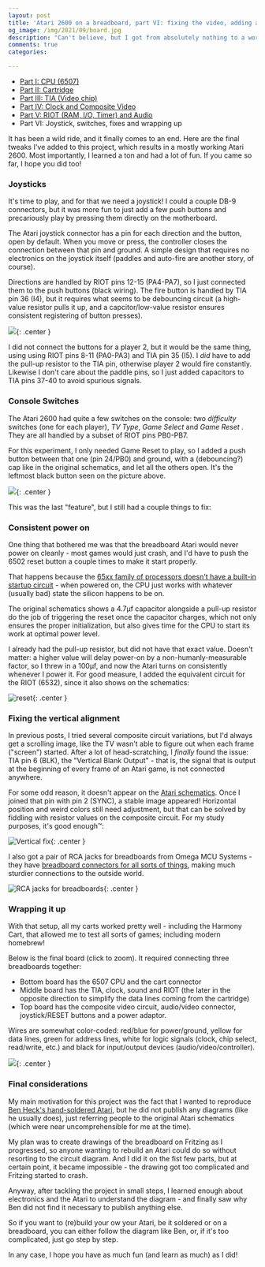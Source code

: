 ```yaml
---
layout: post
title: 'Atari 2600 on a breadboard, part VI: fixing the video, adding a joystick and wrapping up'
og_image: /img/2021/09/board.jpg
description: "Can't believe, but I got from absolutely nothing to a working Atari on a breadboard, learning a thousand things in the process. 🎉"
comments: true
categories:

---
```


* [Part I: CPU (6507)](/archives/2017/09/atari-2600-cpu-running-on-a-breadboard/)
* [Part II: Cartridge](/archives/2021/02/atari-2600-on-a-breadboard-part-2-reading-a-cart/)
* [Part III: TIA (Video chip)](/archives/2021/06/atari-2600-on-a-breadboard-part-3-tidying-up-and-adding-the-TIA-video-chipe/)
* [Part IV: Clock and Composite Video](/archives/2021/07/atari-2600-on-a-breadboard-part-iv-clock-composite-video-hello-world/)
* [Part V: RIOT (RAM, I/O, Timer) and Audio](/archives/2021/07/atari-2600-on-a-breadboard-part-v-riot-and-audio-and-running-actual-games/)
* Part VI: Joystick, switches, fixes and wrapping up

It has been a wild ride, and it finally comes to an end. Here are the final tweaks I've added to this project, which results in a mostly working Atari 2600. Most importantly, I learned a ton and had a lot of fun. If you came so far, I hope you did too!

<!--more-->

### Joysticks

It's time to play, and for that we need a joystick! I could a couple DB-9 connectors, but  it was more fun to just add a few push buttons and precariously play by pressing them directly on the motherboard.

The Atari joystick connector has a pin for each direction and the button, open by default. When you move or press, the controller closes the connection between that pin and ground. A simple design that requires no electronics on the joystick itself (paddles and auto-fire are another story, of course).

Directions are handled by RIOT pins 12-15 (PA4-PA7), so I just connected them to the push buttons (black wiring). The fire button is handled by TIA pin 36 (I4), but it requires what seems to be debouncing circuit (a high-value resistor pulls it up, and a capcitor/low-value resistor ensures consistent registering of button presses).

![](/img/2021/09/joystick.jpeg){: .center }

I did not connect the buttons for a player 2, but it would be the same thing, using using RIOT pins 8-11 (PA0-PA3)  and TIA pin 35 (I5). I _did_ have to add the pull-up resistor to the TIA pin, otherwise player 2 would fire constantly. Likewise I don't care about the paddle pins, so I just added capacitors to TIA pins 37-40 to avoid spurious signals.
### Console Switches

The Atari 2600 had quite a few switches on the console: two *difficulty* switches (one for each player), *TV Type*, *Game Select* and *Game Reset* . They are all handled by a subset of RIOT pins PB0-PB7.

For this experiment, I only needed Game Reset to play, so I added a push button between that one (pin 24/PB0) and ground, with a (debouncing?) cap like in the original schematics, and let all the others open. It's the leftmost black button seen on the picture above.

![](/img/2021/09/console.jpg){: .center }

This was the last "feature", but I still had a couple things to fix:
### Consistent power on
One thing that bothered me was that the breadboard Atari would never power on cleanly - most games would just crash, and I'd have to push the 6502 reset button a couple times to make it start properly.

That happens because the [65xx family of processors doesn't have a built-in startup circuit](https://retrocomputing.stackexchange.com/questions/13515/6502-reset-pin-always-needed-on-power-on/13520) - when powered on, the CPU just works with whatever (usually bad) state the silicon happens to be on.

The original schematics shows a 4.7µf capacitor alongside a pull-up resistor do the job of triggering the reset once the capacitor charges, which not only ensures the proper initialization, but also gives time for the CPU to start its work at optimal power level.

I already had the pull-up resistor, but did not have that exact value. Doesn't matter: a higher value will delay power-on by a non-humanly-measurable factor, so I threw in a 100µf, and now the Atari turns on consistently whenever I power it. For good measure, I added the equivalent circuit for the RIOT (6532), since it also shows on the schematics:

![reset](/img/2021/09/reset.png){: .center }
### Fixing the vertical alignment

In previous posts, I tried several composite circuit variations, but I'd always get a scrolling image, like the TV wasn't able to figure out when each frame ("screen") started. After a lot of head-scratching, I _finally_ found the issue: TIA pin 6 (BLK), the "Vertical Blank Output" - that is, the signal that is output at the beginning of every frame of an Atari game, is not connected anywhere.

For some odd reason, it doesn't appear on the [Atari schematics](/img/2021/06/schematics.jpg). Once I joined that pin with pin 2 (SYNC), a stable image appeared! Horizontal position and weird colors still need adjustment, but that can be solved by fiddling with resistor values on the composite circuit. For my study purposes, it's good enough™️:

![Vertical fix](/img/2021/09/pacman-vertical-fix.jpg){: .center }

I also got a pair of RCA jacks for breadboards from Omega MCU Systems - they have [breadboard connectors for all sorts of things](http://oms.onebytecpu.com/catalog/breadboard-connectors.php), making much sturdier connections to the outside world.

![RCA jacks for breadboards](/img/2021/09/rca-jacks.jpeg){: .center }
### Wrapping it up

With that setup, all my carts worked pretty well - including the Harmony Cart, that allowed me to test all sorts of games; including modern homebrew!

Below is the final board (click to zoom). It required connecting three breadboards together:

- Bottom board has the 6507 CPU and the cart connector
- Middle board has the TIA, clock, sound and RIOT (the later in the opposite direction to simplify the data lines coming from the cartridge)
- Top board has the composite video circuit, audio/video connector, joystick/RESET buttons and a power adaptor.

Wires are somewhat color-coded: red/blue for power/ground, yellow for data lines, green for address lines, white for logic signals (clock, chip select, read/write, etc.) and black for input/output devices (audio/video/controller).

[![](/img/2021/09/board.jpg)](/img/2021/09/board-large.jpg){: .center }

### Final considerations

My main motivation for this project was the fact that I wanted to reproduce [Ben Heck's hand-soldered Atari](https://www.youtube.com/watch?v=QoBcrZJA4TI), but he did not publish any diagrams (like he usually does), just referring people to the original Atari schematics (which were near uncomprehensible for me at the time).

My plan was to create drawings of the breadboard on Fritzing as I progressed, so anyone wanting to rebuild an Atari could do so without resorting to the circuit diagram. And I did it on the fist few parts, but at certain point, it became impossible - the drawing got too complicated and Fritzing started to crash.

Anyway, after tackling the project in small steps, I learned enough about electronics and the Atari to understand the diagram - and finally saw why Ben did not find it necessary to publish anything else.

So if you want to (re)build your ow your Atari, be it soldered or on a breadboard, you can either follow the diagram like Ben, or, if it's too complicated, just go step by step.

In any case, I hope you have as much fun (and learn as much) as I did!
